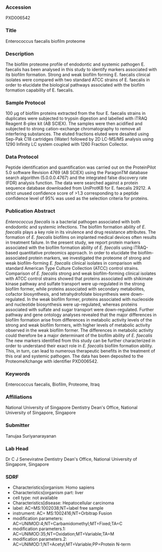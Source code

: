 ### Accession
PXD006542

### Title
Enterococcus faecalis biofilm proteome

### Description
The biofilm proteome profile of endodontic and systemic pathogen E. faecalis has been analysed in this study to identify markers associated with its biofilm formation. Strong and weak biofilm forming E. faecalis clinical isolates were compared with two standard ATCC strains of E. faecalis in order to elucidate the biological pathways associated with the biofilm formation capability of E. faecalis.

### Sample Protocol
100 µg of biofilm proteins extracted from the four E. faecalis strains in duplicates were subjected to trypsin digestion and labelled with iTRAQ Reagent 8-plex kit (AB SCIEX). The samples were then acidified and subjected to strong cation-exchange chromatography to remove all interfering substances. The  eluted fractions eluted were desalted using Sep-Pak C18 cartridges (Water) followed by 2D LC-MS/MS analysis using 1290 Infinity LC system coupled with 1260 Fraction Collector.

### Data Protocol
Peptide identification and quantification was carried out on the ProteinPilot 5.0 software Revision 4769 (AB SCIEX) using the ParagonTM database search algorithm (5.0.0.0.4767) and the integrated false discovery rate (FDR) analysis function. The data were searched against a protein sequence database downloaded from UniProtKB for E. faecalis 29212. A strict unused confidence score of >1.3 corresponding to a peptide confidence level of 95% was used as the selection criteria for proteins.

### Publication Abstract
<i>Enterococcus faecalis</i> is a bacterial pathogen associated with both endodontic and systemic infections. The biofilm formation ability of <i>E. faecalis</i> plays a key role in its virulence and drug resistance attributes. The formation of <i>E. faecalis</i> biofilms on implanted medical devices often results in treatment failure. In the present study, we report protein markers associated with the biofilm formation ability of <i>E. faecalis</i> using iTRAQ-based quantitative proteomics approach. In order to elucidate the biofilm-associated protein markers, we investigated the proteome of strong and weak biofilm-forming <i>E. faecalis</i> clinical isolates in comparison with standard American Type Culture Collection (ATCC) control strains. Comparison of <i>E. faecalis</i> strong and weak biofilm-forming clinical isolates with ATCC control strains showed that proteins associated with shikimate kinase pathway and sulfate transport were up-regulated in the strong biofilm former, while proteins associated with secondary metabolites, cofactor biosynthesis, and tetrahydrofolate biosynthesis were down-regulated. In the weak biofilm former, proteins associated with nucleoside and nucleotide biosynthesis were up-regulated, whereas proteins associated with sulfate and sugar transport were down-regulated. Further pathway and gene ontology analyses revealed that the major differences in biofilm formation arise from differences in metabolic activity levels of the strong and weak biofilm formers, with higher levels of metabolic activity observed in the weak biofilm former. The differences in metabolic activity could therefore be a major determinant of the biofilm ability of <i>E. faecalis</i> The new markers identified from this study can be further characterized in order to understand their exact role in <i>E. faecalis</i> biofilm formation ability. This, in turn, can lead to numerous therapeutic benefits in the treatment of this oral and systemic pathogen. The data has been deposited to the ProteomeXchange with identifier PXD006542.

### Keywords
Enterococcus faecalis, Biofilm, Proteome, Itraq

### Affiliations
National University of Singapore
Dentistry Dean's Office, National University of Singapore, Singapore

### Submitter
Tanujaa Suriyanarayanan

### Lab Head
Dr C J Seneviratne
Dentistry Dean's Office, National University of Singapore, Singapore


### SDRF
- Characteristics[organism: Homo sapiens
- Characteristics[organism part: liver
- cell type: not available
- Characteristics[disease: Hepatocellular carcinoma
- label: AC=MS:1002038;NT=label free sample
- instrument: AC= MS:1002416;NT=Orbitrap Fusion
- modification parameters: AC=UNIMOD:4;NT=Carbamidomethyl;MT=Fixed;TA=C
- modification parameters.1: AC=UNIMOD:35;NT=Oxidation;MT=Variable;TA=M
- modification parameters.2: AC=UNIMOD:1;NT=Acetyl;MT=Variable;PP=Protein N-term

